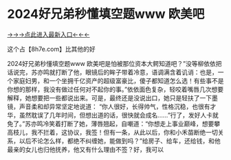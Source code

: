 # 2024好兄弟秒懂填空题www  欧美吧

<a href="https://6h8k.top ">→→→点此进入最新入口←←←</a>


这个占【8h7e.com】比其他的好

2024好兄弟秒懂填空题www  欧美吧是怕被那位资本大鳄知道吧？”没等柳依依把话说完，苏亦鸣就打断了他，眼镜后的眸子带着冷意，语调满含着讥诮：也是，一个家庭妇男，和一个坐拥千亿资产的超级富豪比，傻子都知道怎么选！有些事不是你想的那样，我没有做过任何对不起你的事。”依依面色复杂，轻咬着嘴唇几次想要解释，她想要把一些都说出来。可是，最终还是没说出口，她只是轻扶了一下墨镜，声音柔和却异常坚定地说道：
“你人很好，长得帅气，性格沉稳，也很有才华，虽然耽误了几年时间，但想出道的话，很快就会成名……”行了，发好人卡就免了。”苏亦鸣冷笑着打断了她，薄唇翘起，自嘲道：“你想走上事业巅峰，想要攀高枝儿，我不拦着，这协议，我签！但有一条，从此以后，你和小禾苗断绝一切关系，以后不论怎么样，都绝不纠缠她，能做到吗？”给房子、给车，还给钱，和他最亲的女儿也归他抚养，他又有什么理由不签？好，我可以
